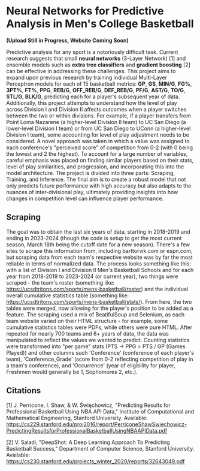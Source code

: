 # Neural Networks for Predictive Analysis in Men's College Basketball

**(Upload Still in Progress, Website Coming Soon)**

Predictive analysis for any sport is a notoriously difficult task. Current research suggests that small **neural networks** (3-Layer Network) [1] and ensemble models such as **extra tree classifiers** and **gradient boosting** [2] can be effective in addressing these challenges. This project aims to expand upon previous research by training individual Multi-Layer Perceptron models for each of 15 basketball metrics: **GP**, **GS**, **MIN/G**, **FG%**, **3PT%**, **FT%**, **PPG**, **REB/G**, **OFF_REB/G**, **DEF_REB/G**, **PF/G**, **AST/G**, **TO/G**, **STL/G**, **BLK/G**, predicting each for a player's subsequent year of data. Additionally, this project attempts to understand how the level of play across Division I and Division II affects outcomes when a player switches between the two or within divisions. For example, if a player transfers from Point Loma Nazarene (a higher-level Division II team) to UC San Diego (a lower-level Division I team) or from UC San Diego to UConn (a higher-level Division I team), some accounting for level of play adjustment needs to be considered. A novel approach was taken in which a value was assigned to each conference's "perceived score" of competition from 0-2 (with 0 being the lowest and 2 the highest). To account for a large number of variables, careful emphasis was placed on finding similar players based on their stats, level of play similarities, and progression, and incorporating this into the model architecture. The project is divided into three parts: Scraping, Training, and Inference. The final aim is to create a robust model that not only predicts future performance with high accuracy but also adapts to the nuances of inter-divisional play, ultimately providing insights into how changes in competition level can influence player performance.
## Scraping
The goal was to obtain the last six years of data, starting in 2018-2019 and ending in 2023-2024 (though the code is setup to get the most current season, March 18th being the cutoff date for a new season). There's a few sites to scrape this information from, including barttorvik.com or espn.com, but scraping data from each team's respective website was by far the most reliable in terms of normalized data. The process looks something like this: with a list of Division I and Division II Men's Basketball Schools and for each year from 2018-2019 to 2023-2024 (or current year), two things were scraped - the team's roster (something like: https://ucsdtritons.com/sports/mens-basketball/roster) and the individual overall cumulative statistics table (something like: https://ucsdtritons.com/sports/mens-basketball/stats/). From here, the two tables were merged, now allowing for the player's position to be added as a feature. The scraping used a mix of BeatifulSoup and Selenium, as each team website varied on their HTML structure - for example, some cumulative statistics tables were PDFs, while others were pure HTML. After repeated for nearly 700 teams and 6+ years of data, the data was manipulated to reflect the values we wanted to predict. Counting statistics were transformed into "per game" stats (PTS -> PPG = PTS / GP (Games Played)) and other columns such 'Conference' (conference of each player's team), 'Conference_Grade' (score from 0-2 reflecting competition of play in a team's conference), and 'Occurrence' (year of eligibility for player, Freshmen would generally be 1, Sophomores 2, etc.).

## Citations
[1] J. Perricone, I. Shaw, & W. Święchowicz, "Predicting Results for Professional Basketball Using NBA API Data," Institute of Computational and Mathematical Engineering, Stanford University. Available: https://cs229.stanford.edu/proj2016/report/PerriconeShawSwiechowicz-PredictingResultsforProfessionalBasketballUsingNBAAPIData.pdf

[2] V. Saladi, "DeepShot: A Deep Learning Approach To Predicting Basketball Success," Department of Computer Science, Stanford University. Available: https://cs230.stanford.edu/projects_winter_2020/reports/32643049.pdf
